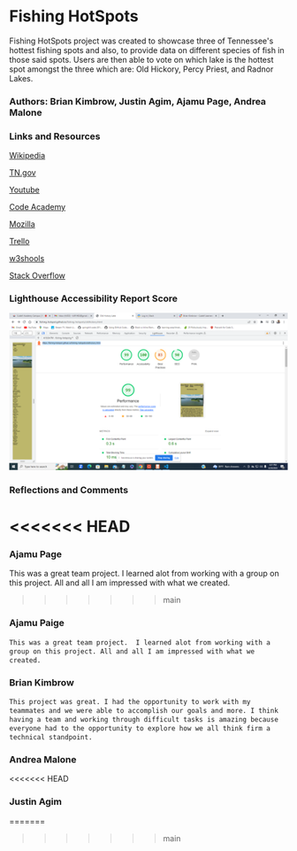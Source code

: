 # Fishing HotSpots

Fishing HotSpots project was created to showcase three of Tennessee's hottest fishing spots and also, to provide data on different species of fish in those said spots. Users are then able to vote on which lake is the hottest spot amongst the three which are: Old Hickory, Percy Priest, and Radnor Lakes.

### Authors: Brian Kimbrow, Justin Agim, Ajamu Page, Andrea Malone

### Links and Resources

[Wikipedia](https://en.wikipedia.org/wiki/Old_Hickory_Lake)

[TN.gov](https://www.tn.gov/twra/fishing/where-to-fish/middle-tennessee-r2/old-hickory-reservoir.)

[Youtube](https://www.youtube.com/)

[Code Academy](https://www.codecademy.com/learn)

[Mozilla](https://developer.mozilla.org/en-US/docs/Web/JavaScript)

[Trello](https://trello.com/b/jlNRyWlg/fishing-hotspots)

[w3shools](https://www.w3schools.com/jsref/jsref_includes.asp)

[Stack Overflow](https://stackoverflow.com/)

### Lighthouse Accessibility Report Score

![Lighthouse Image](</img/Screenshot%20(250).png>)

### Reflections and Comments
<<<<<<< HEAD
=======

 
 ### Ajamu Page 
 This was a great team project.  I learned alot from working with a group on this project. All and all I am impressed with what we created.  
>>>>>>> main

### Ajamu Paige

    This was a great team project.  I learned alot from working with a group on this project. All and all I am impressed with what we created.

### Brian Kimbrow

    This project was great. I had the opportunity to work with my teammates and we were able to accomplish our goals and more. I think having a team and working through difficult tasks is amazing because everyone had to the opportunity to explore how we all think firm a technical standpoint.

### Andrea Malone

<<<<<<< HEAD
### Justin Agim
=======

>>>>>>> main
